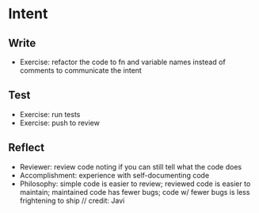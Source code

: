 # Intent

## Write

- Exercise: refactor the code to fn and variable names instead of comments to communicate the intent

## Test

- Exercise: run tests
- Exercise: push to review

## Reflect

- Reviewer: review code noting if you can still tell what the code does
- Accomplishment: experience with self-documenting code
- Philosophy: simple code is easier to review; reviewed code is easier to maintain; maintained code has fewer bugs; code w/ fewer bugs is less frightening to ship // credit: Javi
